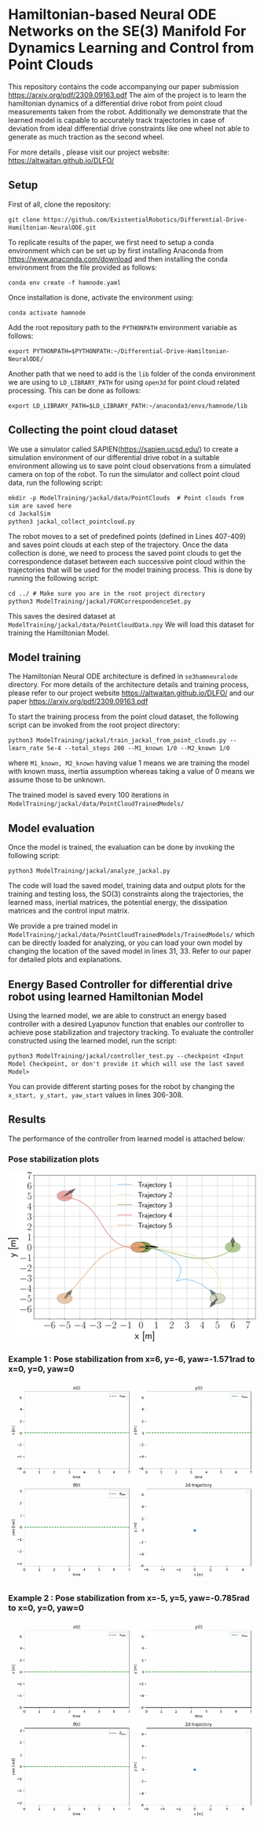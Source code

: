 # Hamiltonian-based Neural ODE Networks on the SE(3) Manifold For Dynamics Learning and Control from Point Clouds

This repository contains the code accompanying our paper submission https://arxiv.org/pdf/2309.09163.pdf
The aim of the project is to learn the hamiltonian dynamics of a differential drive robot from point cloud measurements taken from the robot. Additionally we demonstrate that the learned model is capable to accurately track trajectories in case of deviation from ideal differential drive constraints like one wheel not able to generate as much traction as  the second wheel. 

For more details , please visit our project website: https://altwaitan.github.io/DLFO/ 
## Setup
First of all, clone the repository:
```commandline
git clone https://github.com/ExistentialRobotics/Differential-Drive-Hamiltonian-NeuralODE.git
```
To replicate results of the paper, we first need to setup a conda environment which can be set up by first installing Anaconda from https://www.anaconda.com/download and then installing the conda environment from the file provided as follows:


```
conda env create -f hamnode.yaml
```

Once installation is done, activate the environment using:
```commandline
conda activate hamnode
```

Add the root repository path to the ```PYTHONPATH``` environment variable as follows:
```commandline
export PYTHONPATH=$PYTHONPATH:~/Differential-Drive-Hamiltonian-NeuralODE/
```

Another path that we need to add is the ```lib``` folder of the conda environment we are using to ```LD_LIBRARY_PATH```
for using ```open3d``` for point cloud related processing. This can be done as follows:
```commandline
export LD_LIBRARY_PATH=$LD_LIBRARY_PATH:~/anaconda3/envs/hamnode/lib
```

## Collecting the point cloud dataset
We use a simulator called SAPIEN(https://sapien.ucsd.edu/) to create a simulation environment of our differential drive robot in a suitable environment allowing us to save point cloud observations from a simulated camera on top of the robot.
To run the simulator and collect point cloud data, run the following script:
```commandline
mkdir -p ModelTraining/jackal/data/PointClouds  # Point clouds from sim are saved here
cd JackalSim
python3 jackal_collect_pointcloud.py
```

The robot moves to a set of predefined points (defined in Lines 407-409) and saves point clouds at each step of the trajectory.
Once the data collection is done, we need to process the saved point clouds to get the correspondence dataset between each successive point cloud within the trajectories that will be used for the model training process. This is done by running the following script:
```commandline
cd ../ # Make sure you are in the root project directory
python3 ModelTraining/jackal/FGRCorrespondenceSet.py
```

This saves the desired dataset at ```ModelTraining/jackal/data/PointCloudData.npy```
We will load this dataset for training the Hamiltonian Model.

## Model training
The Hamiltonian Neural ODE architecture is defined in ```se3hamneuralode``` directory. For more details of the architecture details and training process, please refer to our project website https://altwaitan.github.io/DLFO/ and our paper https://arxiv.org/pdf/2309.09163.pdf

To start the training process from the point cloud dataset, the following script can be invoked from the root project directory:
```commandline
python3 ModelTraining/jackal/train_jackal_from_point_clouds.py --learn_rate 5e-4 --total_steps 200 --M1_known 1/0 --M2_known 1/0  
```
where ```M1_known, M2_known``` having value 1 means we are training the model with known mass, inertia assumption whereas taking a value of 0 means we assume those to be unknown.

The trained model is saved every 100 iterations in ```ModelTraining/jackal/data/PointCloudTrainedModels/```

## Model evaluation
Once the model is trained, the evaluation can be done by invoking the following script:
```commandline
python3 ModelTraining/jackal/analyze_jackal.py
```
The code will load the saved model, training data and output plots for the training and testing loss, the SO(3) constraints along the trajectories, the learned mass, inertial matrices, the potential energy, the dissipation matrices and the control input matrix. 

We provide a pre trained model in ```ModelTraining/jackal/data/PointCloudTrainedModels/TrainedModels/``` which can be directly loaded for analyzing, or you can load your own model by changing the location of the saved model in lines 31, 33.
Refer to our paper for detailed plots and explanations. 

## Energy Based Controller for differential drive robot using learned Hamiltonian Model
Using the learned model, we are able to construct an energy based controller with a desired Lyapunov function that enables our controller to achieve pose stabilization and trajectory tracking. 
To evaluate the controller constructed using the learned model, run the script:
```commandline
python3 ModelTraining/jackal/controller_test.py --checkpoint <Input Model Checkpoint, or don't provide it which will use the last saved Model>
```

You can provide different starting poses for the robot by changing the ```x_start, y_start, yaw_start``` values in lines 306-308.

## Results
The performance of the controller from learned model is attached below: 

### Pose stabilization plots
<p align='center'>
<img src="./plots/pose_stabilization.png">
</p>

### Example 1 : Pose stabilization from x=6, y=-6, yaw=-1.571rad to x=0, y=0, yaw=0
<p align='center'>
<img src="./gif/x=6.000 y=-6.000 theta=-1.571.gif">
</p>

### Example 2 : Pose stabilization from x=-5, y=5, yaw=-0.785rad to x=0, y=0, yaw=0
<p align='center'>
<img src="./gif/x=-5.000 y=5.000 theta=-0.785.gif">
</p>




